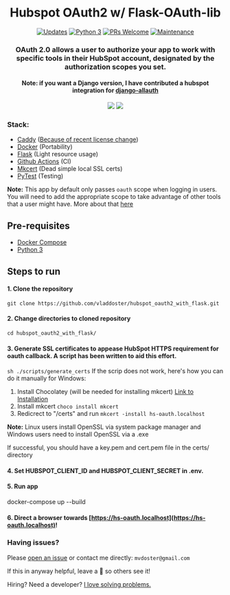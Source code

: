 <div align="center">

# Hubspot OAuth2 w/ Flask-OAuth-lib
  
[![Updates](https://pyup.io/repos/github/vladdoster/hubspot_oauth2_with_flask/shield.svg)](https://pyup.io/repos/github/vladdoster/hubspot_oauth2_with_flask/) 
[![Python 3](https://pyup.io/repos/github/vladdoster/hubspot_oauth2_with_flask/python-3-shield.svg)](https://pyup.io/repos/github/vladdoster/hubspot_oauth2_with_flask/) 
[![PRs Welcome](https://img.shields.io/badge/PRs-welcome-brightgreen.svg?style=flat-square)](http://makeapullrequest.com) 
[![Maintenance](https://img.shields.io/badge/Maintained%3F-yes-green.svg)]()

### OAuth 2.0 allows a user to authorize your app to work with specific tools in their HubSpot account, designated by the authorization scopes you set.

#### Note: if you want a Django version, I have contributed a hubspot integration for [django-allauth](https://github.com/pennersr/django-allauth)

</div>

<p align="center">
  <img src="https://github.com/vladdoster/hubspot_oauth2_with_flask/blob/master/docs/login.png">
  <img src="https://github.com/vladdoster/hubspot_oauth2_with_flask/blob/master/docs/integrated.png">
</p>

### Stack:

- [Caddy](https://caddyserver.com) ([Because of recent license change](https://github.com/caddyserver/caddy/issues/2786))
- [Docker](https://www.docker.com/) (Portability)
- [Flask](https://palletsprojects.com/p/flask/) (Light resource usage)
- [Github Actions](https://github.com/features/actions) (CI)
- [Mkcert](https://github.com/FiloSottile/mkcert) (Dead simple local SSL certs)
- [PyTest](https://docs.pytest.org/en/latest/) (Testing)

**Note:** This app by default only passes `oauth` scope when logging in users. You will need to add the appropriate scope to take advantage of other tools that a user might have. More about that [here](https://developers.hubspot.com/docs/methods/oauth2/initiate-oauth-integration#scopes)

## Pre-requisites
- [Docker Compose](https://docs.docker.com/compose/) 
- [Python 3](https://www.python.org/)

## Steps to run

#### 1. Clone the repository

`git clone https://github.com/vladdoster/hubspot_oauth2_with_flask.git`

#### 2. Change directories to cloned repository

`cd hubspot_oauth2_with_flask/`

#### 3. Generate SSL certificates to appease HubSpot HTTPS requirement for oauth callback. A script has been written to aid this effort.

`sh ./scripts/generate_certs`
If the scrip does not work, here's how you can do it manually for Windows:
  1. Install Chocolatey (will be needed for installing mkcert) [Link to Installation](https://chocolatey.org/install)
  2. Install mkcert `choco install mkcert`
  3. Redicrect to "/certs" and run  `mkcert -install hs-oauth.localhost`
  
**Note:** Linux users install OpenSSL via system package manager and Windows users need to install OpenSSL via a .exe

If successful, you should have a key.pem and cert.pem file in the certs/ directory

#### 4. Set HUBSPOT_CLIENT_ID and HUBSPOT_CLIENT_SECRET in .env.

#### 5. Run app

docker-compose up --build

#### 6. Direct a browser towards [https://hs-oauth.localhost](https://hs-oauth.localhost)!

### Having issues?

Please [open an issue](https://github.com/vladdoster/hubspot_oauth2_with_flask/issues/new) or contact me directly: `mvdoster@gmail.com`

If this in anyway helpful, leave a 🌟 so others see it!

Hiring? Need a developer?
[I love solving problems.](https://vdoster.com)
